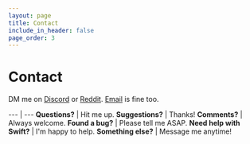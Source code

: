 ```yaml
---
layout: page
title: Contact
include_in_header: false
page_order: 3
---
```


# Contact

DM me on [Discord](https://discord.com/users/743230678795288637) or [Reddit](https://www.reddit.com/user/aheze). [Email](mailto:aheze@getfind.app) is fine too.

--- | ---
**Questions?** | Hit me up.
**Suggestions?** | Thanks!
**Comments?** | Always welcome.
**Found a bug?** | Please tell me ASAP.
**Need help with Swift?** | I'm happy to help.
**Something else?** | Message me anytime!